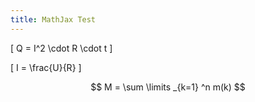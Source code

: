 ```yaml
---
title: MathJax Test
---
```


\[ Q = I^2 \cdot R \cdot t \]

\[ I = \frac{U}{R} \]

$$ M = \sum \limits _{k=1} ^n m(k) $$
